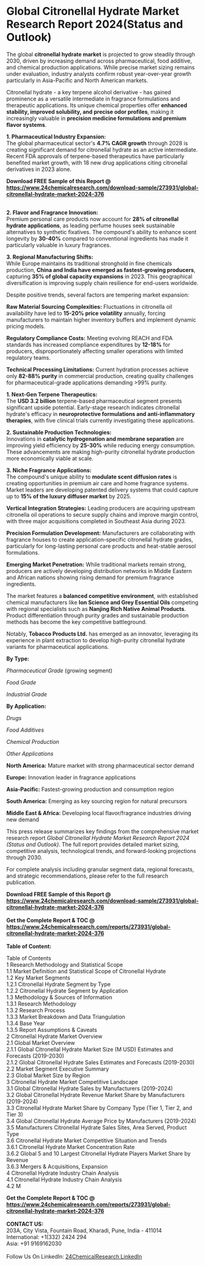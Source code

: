 <h1>Global Citronellal Hydrate Market Research Report 2024(Status and Outlook)</h1><p>The global <strong>citronellal hydrate market</strong> is projected to grow steadily through 2030, driven by increasing demand across pharmaceutical, food additive, and chemical production applications. While precise market sizing remains under evaluation, industry analysts confirm robust year-over-year growth particularly in Asia-Pacific and North American markets.</p><p>Citronellal hydrate - a key terpene alcohol derivative - has gained prominence as a versatile intermediate in fragrance formulations and therapeutic applications. Its unique chemical properties offer <strong>enhanced stability, improved solubility, and precise odor profiles</strong>, making it increasingly valuable in <strong>precision medicine formulations and premium flavor systems</strong>.</p><p><strong>1. Pharmaceutical Industry Expansion:</strong><br>
The global pharmaceutical sector's <strong>4.7% CAGR growth</strong> through 2028 is creating significant demand for citronellal hydrate as an active intermediate. Recent FDA approvals of terpene-based therapeutics have particularly benefited market growth, with 18 new drug applications citing citronellal derivatives in 2023 alone.</p><div><b>Download FREE Sample of this Report @ 
            <a href="https://www.24chemicalresearch.com/download-sample/273931/global-citronellal-hydrate-market-2024-376">
            https://www.24chemicalresearch.com/download-sample/273931/global-citronellal-hydrate-market-2024-376</a></b></div><br><p><strong>2. Flavor and Fragrance Innovation:</strong><br>
Premium personal care products now account for <strong>28% of citronellal hydrate applications</strong>, as leading perfume houses seek sustainable alternatives to synthetic fixatives. The compound's ability to enhance scent longevity by <strong>30-40%</strong> compared to conventional ingredients has made it particularly valuable in luxury fragrances.</p><p><strong>3. Regional Manufacturing Shifts:</strong><br>
While Europe maintains its traditional stronghold in fine chemicals production, <strong>China and India have emerged as fastest-growing producers</strong>, capturing <strong>35% of global capacity expansions</strong> in 2023. This geographical diversification is improving supply chain resilience for end-users worldwide.</p><p>Despite positive trends, several factors are tempering market expansion:</p><p><strong>Raw Material Sourcing Complexities:</strong> Fluctuations in citronella oil availability have led to <strong>15-20% price volatility</strong> annually, forcing manufacturers to maintain higher inventory buffers and implement dynamic pricing models.</p><p><strong>Regulatory Compliance Costs:</strong> Meeting evolving REACH and FDA standards has increased compliance expenditures by <strong>12-18%</strong> for producers, disproportionately affecting smaller operations with limited regulatory teams.</p><p><strong>Technical Processing Limitations:</strong> Current hydration processes achieve only <strong>82-88% purity</strong> in commercial production, creating quality challenges for pharmaceutical-grade applications demanding &gt;99% purity.</p><p><strong>1. Next-Gen Terpene Therapeutics:</strong><br>
The <strong>USD 3.2 billion</strong> terpene-based pharmaceutical segment presents significant upside potential. Early-stage research indicates citronellal hydrate's efficacy in <strong>neuroprotective formulations and anti-inflammatory therapies</strong>, with five clinical trials currently investigating these applications.</p><p><strong>2. Sustainable Production Technologies:</strong><br>
Innovations in <strong>catalytic hydrogenation and membrane separation</strong> are improving yield efficiency by <strong>25-30%</strong> while reducing energy consumption. These advancements are making high-purity citronellal hydrate production more economically viable at scale.</p><p><strong>3. Niche Fragrance Applications:</strong><br>
The compound's unique ability to <strong>modulate scent diffusion rates</strong> is creating opportunities in premium air care and home fragrance systems. Market leaders are developing patented delivery systems that could capture up to <strong>15% of the luxury diffuser market</strong> by 2025.</p><p><strong>Vertical Integration Strategies:</strong> Leading producers are acquiring upstream citronella oil operations to secure supply chains and improve margin control, with three major acquisitions completed in Southeast Asia during 2023.</p><p><strong>Precision Formulation Development:</strong> Manufacturers are collaborating with fragrance houses to create application-specific citronellal hydrate grades, particularly for long-lasting personal care products and heat-stable aerosol formulations.</p><p><strong>Emerging Market Penetration:</strong> While traditional markets remain strong, producers are actively developing distribution networks in Middle Eastern and African nations showing rising demand for premium fragrance ingredients.</p><p>The market features a <strong>balanced competitive environment</strong>, with established chemical manufacturers like <strong>Ion Science and Grey Essential Oils</strong> competing with regional specialists such as <strong>Nanjing Rich Native Animal Products</strong>. Product differentiation through purity grades and sustainable production methods has become the key competitive battleground.</p><p>Notably, <strong>Tobacco Products Ltd.</strong> has emerged as an innovator, leveraging its experience in plant extraction to develop high-purity citronellal hydrate variants for pharmaceutical applications.</p><p><strong>By Type:</strong></p><p><em>Pharmaceutical Grade</em> (growing segment)</p><p><em>Food Grade</em></p><p><em>Industrial Grade</em></p><p><strong>By Application:</strong></p><p><em>Drugs</em></p><p><em>Food Additives</em></p><p><em>Chemical Production</em></p><p><em>Other Applications</em></p><p><strong>North America:</strong> Mature market with strong pharmaceutical sector demand</p><p><strong>Europe:</strong> Innovation leader in fragrance applications</p><p><strong>Asia-Pacific:</strong> Fastest-growing production and consumption region</p><p><strong>South America:</strong> Emerging as key sourcing region for natural precursors</p><p><strong>Middle East &amp; Africa:</strong> Developing local flavor/fragrance industries driving new demand</p><p>This press release summarizes key findings from the comprehensive market research report <em>Global Citronellal Hydrate Market Research Report 2024 (Status and Outlook)</em>. The full report provides detailed market sizing, competitive analysis, technological trends, and forward-looking projections through 2030.</p><p>For complete analysis including granular segment data, regional forecasts, and strategic recommendations, please refer to the full research publication.</p><div><b>Download FREE Sample of this Report @ 
            <a href="https://www.24chemicalresearch.com/download-sample/273931/global-citronellal-hydrate-market-2024-376">
            https://www.24chemicalresearch.com/download-sample/273931/global-citronellal-hydrate-market-2024-376</a></b></div><br><div><b>Get the Complete Report & TOC @ 
            <a href="https://www.24chemicalresearch.com/reports/273931/global-citronellal-hydrate-market-2024-376">
            https://www.24chemicalresearch.com/reports/273931/global-citronellal-hydrate-market-2024-376</a></b></div><br>
            <b>Table of Content:</b><p>Table of Contents<br />
1 Research Methodology and Statistical Scope<br />
1.1 Market Definition and Statistical Scope of Citronellal Hydrate<br />
1.2 Key Market Segments<br />
1.2.1 Citronellal Hydrate Segment by Type<br />
1.2.2 Citronellal Hydrate Segment by Application<br />
1.3 Methodology & Sources of Information<br />
1.3.1 Research Methodology<br />
1.3.2 Research Process<br />
1.3.3 Market Breakdown and Data Triangulation<br />
1.3.4 Base Year<br />
1.3.5 Report Assumptions & Caveats<br />
2 Citronellal Hydrate Market Overview<br />
2.1 Global Market Overview<br />
2.1.1 Global Citronellal Hydrate Market Size (M USD) Estimates and Forecasts (2019-2030)<br />
2.1.2 Global Citronellal Hydrate Sales Estimates and Forecasts (2019-2030)<br />
2.2 Market Segment Executive Summary<br />
2.3 Global Market Size by Region<br />
3 Citronellal Hydrate Market Competitive Landscape<br />
3.1 Global Citronellal Hydrate Sales by Manufacturers (2019-2024)<br />
3.2 Global Citronellal Hydrate Revenue Market Share by Manufacturers (2019-2024)<br />
3.3 Citronellal Hydrate Market Share by Company Type (Tier 1, Tier 2, and Tier 3)<br />
3.4 Global Citronellal Hydrate Average Price by Manufacturers (2019-2024)<br />
3.5 Manufacturers Citronellal Hydrate Sales Sites, Area Served, Product Type<br />
3.6 Citronellal Hydrate Market Competitive Situation and Trends<br />
3.6.1 Citronellal Hydrate Market Concentration Rate<br />
3.6.2 Global 5 and 10 Largest Citronellal Hydrate Players Market Share by Revenue<br />
3.6.3 Mergers & Acquisitions, Expansion<br />
4 Citronellal Hydrate Industry Chain Analysis<br />
4.1 Citronellal Hydrate Industry Chain Analysis<br />
4.2 M</p><div><b>Get the Complete Report & TOC @ 
            <a href="https://www.24chemicalresearch.com/reports/273931/global-citronellal-hydrate-market-2024-376">
            https://www.24chemicalresearch.com/reports/273931/global-citronellal-hydrate-market-2024-376</a></b></div><br><b>CONTACT US:</b><br>
            203A, City Vista, Fountain Road, Kharadi, Pune, India - 411014<br>
            International: +1(332) 2424 294<br>
            Asia: +91 9169162030 <br><br>
            Follow Us On LinkedIn: <a href="https://www.linkedin.com/company/24chemicalresearch/">24ChemicalResearch LinkedIn</a>